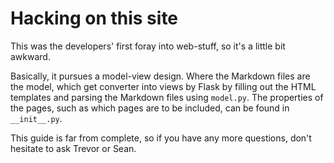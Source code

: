 Hacking on this site
====================

This was the developers' first foray into web-stuff, so it's a little bit
awkward.

Basically, it pursues a model-view design. Where the Markdown files are the
model, which get converter into views by Flask by filling out the HTML templates
and parsing the Markdown files using `model.py`. The properties of the pages,
such as which pages are to be included, can be found in `__init__.py`.

This guide is far from complete, so if you have any more questions, don't
hesitate to ask Trevor or Sean.
